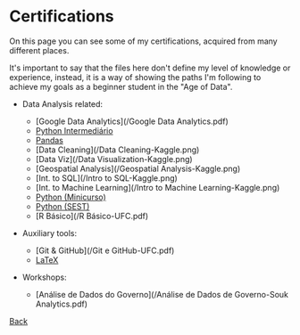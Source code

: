 # Certifications

On this page you can see some of my certifications, acquired from many different places. 

It's important to say that the files here don't define my level of knowledge or experience, instead, it is a way of showing the paths I'm following to achieve my goals as a beginner student in the "Age of Data".

- Data Analysis related:
	- [Google Data Analytics](/Google Data Analytics.pdf)
	- [Python Intermediário](/python-intermediário.pdf)
	- [Pandas](/Pandas-Kaggle.png)
	- [Data Cleaning](/Data Cleaning-Kaggle.png)
	- [Data Viz](/Data Visualization-Kaggle.png)
	- [Geospatial Analysis](/Geospatial Analysis-Kaggle.png)
	- [Int. to SQL](/Intro to SQL-Kaggle.png)
	- [Int. to Machine Learning](/Intro to Machine Learning-Kaggle.png)
	- [Python (Minicurso)](/minicurso-python.pdf)
	- [Python (SEST)](/Python-UFC.pdf)
	- [R Básico](/R Básico-UFC.pdf)

- Auxiliary tools:
	- [Git & GitHub](/Git e GitHub-UFC.pdf)
	- [LaTeX](/LaTeX-UFC.pdf)
	
- Workshops:
	- [Análise de Dados do Governo](/Análise de Dados de Governo-Souk Analytics.pdf)

[Back](../index.md)